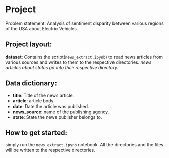 # Project
Problem statement: Analysis of sentiment disparity between various regions of the USA about Electric Vehicles.

## Project layout:
**dataset**: Contains the script(`news_extract.ipynb`) to read news articles from various sources and writes to them to the respective directories.
*news articles about states go into their respective directory.*

## Data dictionary:
- **title**: Title of the news article.
- **article**: article body.
- **date**: Date the article was published.
- **news_source**: name of the publishing agency.
- **state**: State the news publisher belongs to.

## How to get started:
simply run the `news_extract.ipynb` notebook. All the directories and the files will be written to the respective directories.


